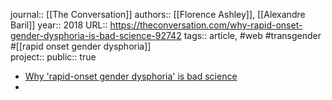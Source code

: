 journal:: [[The Conversation]] 
authors:: [[Florence Ashley]], [[Alexandre Baril]] 
year:: 2018
URL:: https://theconversation.com/why-rapid-onset-gender-dysphoria-is-bad-science-92742
tags:: article, #web #transgender #[[rapid onset gender dysphoria]]  
project::
public:: true

- [Why 'rapid-onset gender dysphoria' is bad science](https://theconversation.com/why-rapid-onset-gender-dysphoria-is-bad-science-92742)
-